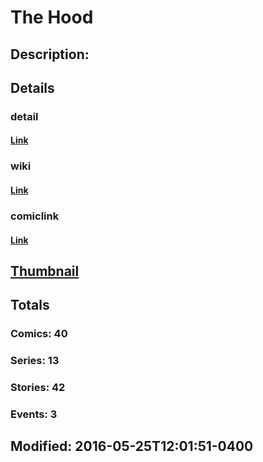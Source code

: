 # The Hood
## Description: 
## Details
### detail
#### [Link](http://marvel.com/comics/characters/1010715/the_hood?utm_campaign=apiRef&utm_source=225578a89fc76f3d20fbffda5d17a88d)
### wiki
#### [Link](http://marvel.com/universe/Hood_(Parker_Robbins)?utm_campaign=apiRef&utm_source=225578a89fc76f3d20fbffda5d17a88d)
### comiclink
#### [Link](http://marvel.com/comics/characters/1010715/the_hood?utm_campaign=apiRef&utm_source=225578a89fc76f3d20fbffda5d17a88d)
## [Thumbnail](http://i.annihil.us/u/prod/marvel/i/mg/6/90/539a09a2863cf.jpg)
## Totals
### Comics: 40
### Series: 13
### Stories: 42
### Events: 3
## Modified: 2016-05-25T12:01:51-0400